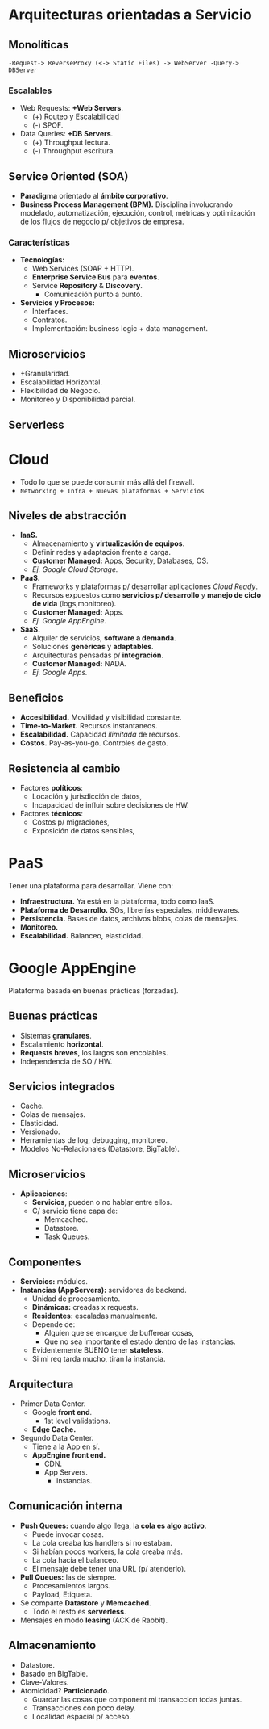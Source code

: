 # Arquitecturas orientadas a Servicio

## Monolíticas

`-Request-> ReverseProxy (<-> Static Files) -> WebServer -Query-> DBServer`

### Escalables

-   Web Requests: **+Web Servers**.
    -   (+) Routeo y Escalabilidad
    -   (-) SPOF.
-   Data Queries: **+DB Servers**.
    -   (+) Throughput lectura.
    -   (-) Throughput escritura.

## Service Oriented (SOA)

-   **Paradigma** orientado al **ámbito corporativo**.
-   **Business Process Management (BPM).** Disciplina involucrando modelado, automatización, ejecución, control, métricas y optimización de los flujos de negocio p/ objetivos de empresa.

### Características

-   **Tecnologías:**
    -   Web Services (SOAP + HTTP).
    -   **Enterprise Service Bus** para **eventos**.
    -   Service **Repository** & **Discovery**.
        -   Comunicación punto a punto.
-   **Servicios y Procesos:**
    -   Interfaces.
    -   Contratos.
    -   Implementación: business logic + data management.

## Microservicios

-   +Granularidad.
-   Escalabilidad Horizontal.
-   Flexibilidad de Negocio.
-   Monitoreo y Disponibilidad parcial.

## Serverless

# Cloud

-   Todo lo que se puede consumir más allá del firewall.
-   `Networking + Infra + Nuevas plataformas + Servicios`

## Niveles de abstracción

-   **IaaS.**
    -   Almacenamiento y **virtualización de equipos**.
    -   Definir redes y adaptación frente a carga.
    -   **Customer Managed:** Apps, Security, Databases, OS.
    -   _Ej. Google Cloud Storage._
-   **PaaS.**
    -   Frameworks y plataformas p/ desarrollar aplicaciones _Cloud Ready_.
    -   Recursos expuestos como **servicios p/ desarrollo** y **manejo de ciclo de vida** (logs,monitoreo).
    -   **Customer Managed:** Apps.
    -   _Ej. Google AppEngine._
-   **SaaS.**
    -   Alquiler de servicios, **software a demanda**.
    -   Soluciones **genéricas** y **adaptables**.
    -   Arquitecturas pensadas p/ **integración**.
    -   **Customer Managed:** NADA.
    -   _Ej. Google Apps._

## Beneficios

-   **Accesibilidad.** Movilidad y visibilidad constante.
-   **Time-to-Market.** Recursos instantaneos.
-   **Escalabilidad.** Capacidad _ilimitada_ de recursos.
-   **Costos.** Pay-as-you-go. Controles de gasto.

## Resistencia al cambio

-   Factores **políticos**:
    -   Locación y jurisdicción de datos,
    -   Incapacidad de influir sobre decisiones de HW.
-   Factores **técnicos**:
    -   Costos p/ migraciones,
    -   Exposición de datos sensibles,

# PaaS

Tener una plataforma para desarrollar. Viene con:

-   **Infraestructura.** Ya está en la plataforma, todo como IaaS.
-   **Plataforma de Desarrollo.** SOs, librerías especiales, middlewares.
-   **Persistencia.** Bases de datos, archivos blobs, colas de mensajes.
-   **Monitoreo.**
-   **Escalabilidad.** Balanceo, elasticidad.

# Google AppEngine

Plataforma basada en buenas prácticas (forzadas).

## Buenas prácticas

-   Sistemas **granulares**.
-   Escalamiento **horizontal**.
-   **Requests breves**, los largos son encolables.
-   Independencia de SO / HW.

## Servicios integrados

-   Cache.
-   Colas de mensajes.
-   Elasticidad.
-   Versionado.
-   Herramientas de log, debugging, monitoreo.
-   Modelos No-Relacionales (Datastore, BigTable).

## Microservicios

-   **Aplicaciones**:
    -   **Servicios**, pueden o no hablar entre ellos.
    -   C/ servicio tiene capa de:
        -   Memcached.
        -   Datastore.
        -   Task Queues.

## Componentes

-   **Servicios:** módulos.
-   **Instancias (AppServers):** servidores de backend.
    -   Unidad de procesamiento.
    -   **Dinámicas:** creadas x requests.
    -   **Residentes:** escaladas manualmente.
    -   Depende de:
        -   Alguien que se encargue de bufferear cosas,
        -   Que no sea importante el estado dentro de las instancias.
    -   Evidentemente BUENO tener **stateless**.
    -   Si mi req tarda mucho, tiran la instancia.

## Arquitectura

-   Primer Data Center.
    -   Google **front end**.
        -   1st level validations.
    -   **Edge Cache.**
-   Segundo Data Center.
    -   Tiene a la App en sí.
    -   **AppEngine front end.**
        -   CDN.
        -   App Servers.
            -   Instancias.

## Comunicación interna

-   **Push Queues:** cuando algo llega, la **cola es algo activo**.
    -   Puede invocar cosas.
    -   La cola creaba los handlers si no estaban.
    -   Si habían pocos workers, la cola creaba más.
    -   La cola hacía el balanceo.
    -   El mensaje debe tener una URL (p/ atenderlo).
-   **Pull Queues:** las de siempre.
    -   Procesamientos largos.
    -   Payload, Etiqueta.
-   Se comparte **Datastore** y **Memcached**.
    -   Todo el resto es **serverless**.
-   Mensajes en modo **leasing** (ACK de Rabbit).

## Almacenamiento

-   Datastore.
-   Basado en BigTable.
-   Clave-Valores.
-   Atomicidad? **Particionado**.
    -   Guardar las cosas que component mi transaccion todas juntas.
    -   Transacciones con poco delay.
    -   Localidad espacial p/ acceso.
